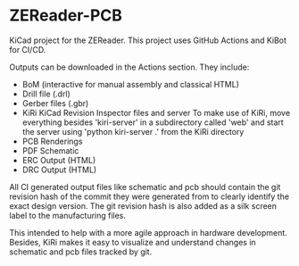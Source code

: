 # ZEReader-PCB

KiCad project for the ZEReader.
This project uses GitHub Actions and KiBot for CI/CD.

Outputs can be downloaded in the Actions section. They include:
- BoM (interactive for manual assembly and classical HTML)
- Drill file (.drl)
- Gerber files (.gbr)
- KiRi KiCad Revision Inspector files and server
  To make use of KiRi, move everything besides 'kiri-server' in a subdirectory called 'web'
  and start the server using 'python kiri-server .' from the KiRi directory
- PCB Renderings
- PDF Schematic
- ERC Output (HTML)
- DRC Output (HTML)

All CI generated output files like schematic and pcb should contain the git revision hash
of the commit they were generated from to clearly identify the exact design version.
The git revision hash is also added as a silk screen label to the manufacturing files.

This intended to help with a more agile approach in hardware development.
Besides, KiRi makes it easy to visualize and understand changes in schematic and pcb files tracked by git.

